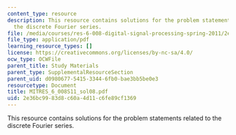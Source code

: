 ```yaml
---
content_type: resource
description: This resource contains solutions for the problem statements related to
  the discrete Fourier series.
file: /media/courses/res-6-008-digital-signal-processing-spring-2011/2e36bc9983d8c60a4d11c6fe89cf1369_MITRES_6_008S11_sol08.pdf
file_type: application/pdf
learning_resource_types: []
license: https://creativecommons.org/licenses/by-nc-sa/4.0/
ocw_type: OCWFile
parent_title: Study Materials
parent_type: SupplementalResourceSection
parent_uid: d0980677-5415-3344-6fb0-bae3bb5be0e3
resourcetype: Document
title: MITRES_6_008S11_sol08.pdf
uid: 2e36bc99-83d8-c60a-4d11-c6fe89cf1369
---
```

This resource contains solutions for the problem statements related to the discrete Fourier series.
